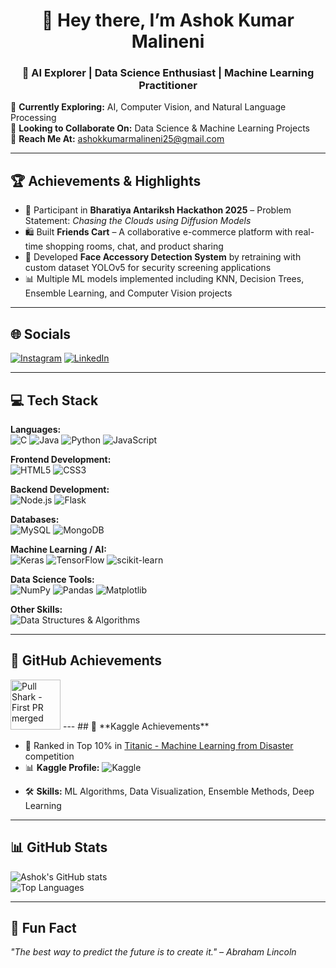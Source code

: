 <h1 align="center">👋 Hey there, I’m Ashok Kumar Malineni</h1>
<h3 align="center">🚀 AI Explorer | Data Science Enthusiast | Machine Learning Practitioner</h3>

🌱 **Currently Exploring:** AI, Computer Vision, and Natural Language Processing  
💼 **Looking to Collaborate On:** Data Science & Machine Learning Projects  
📧 **Reach Me At:** [ashokkumarmalineni25@gmail.com](mailto:ashokkumarmalineni25@gmail.com)  

---

## 🏆 Achievements & Highlights
- 🎯 Participant in **Bharatiya Antariksh Hackathon 2025** – Problem Statement: *Chasing the Clouds using Diffusion Models*  
- 🛍️ Built **Friends Cart** – A collaborative e-commerce platform with real-time shopping rooms, chat, and product sharing  
- 🤖 Developed **Face Accessory Detection System** by retraining with custom dataset YOLOv5 for security screening applications  
- 📊 Multiple ML models implemented including KNN, Decision Trees, Ensemble Learning, and Computer Vision projects  

---

## 🌐 Socials
[![Instagram](https://img.shields.io/badge/Instagram-%23E4405F.svg?logo=Instagram&logoColor=white)](https://instagram.com/ashokmalineni25) 
[![LinkedIn](https://img.shields.io/badge/LinkedIn-%230077B5.svg?logo=linkedin&logoColor=white)](https://linkedin.com/in/ashok-kumar-malineni-4974872ab) 

---

## 💻 Tech Stack

**Languages:**  
![C](https://img.shields.io/badge/c-%2300599C.svg?style=plastic&logo=c&logoColor=white) 
![Java](https://img.shields.io/badge/java-%23ED8B00.svg?style=plastic&logo=openjdk&logoColor=white) 
![Python](https://img.shields.io/badge/python-3670A0?style=plastic&logo=python&logoColor=ffdd54) 
![JavaScript](https://img.shields.io/badge/javascript-%23323330.svg?style=plastic&logo=javascript&logoColor=%23F7DF1E)  

**Frontend Development:**  
![HTML5](https://img.shields.io/badge/html5-%23E34F26.svg?style=plastic&logo=html5&logoColor=white) 
![CSS3](https://img.shields.io/badge/css3-%231572B6.svg?style=plastic&logo=css3&logoColor=white)  

**Backend Development:**  
![Node.js](https://img.shields.io/badge/node.js-6DA55F?style=plastic&logo=node.js&logoColor=white) 
![Flask](https://img.shields.io/badge/flask-%23000.svg?style=plastic&logo=flask&logoColor=white)  

**Databases:**  
![MySQL](https://img.shields.io/badge/mysql-%2300000f.svg?style=plastic&logo=mysql&logoColor=white) 
![MongoDB](https://img.shields.io/badge/MongoDB-%234ea94b.svg?style=plastic&logo=mongodb&logoColor=white)  

**Machine Learning / AI:**  
![Keras](https://img.shields.io/badge/Keras-%23D00000.svg?style=plastic&logo=Keras&logoColor=white) 
![TensorFlow](https://img.shields.io/badge/TensorFlow-%23FF6F00.svg?style=plastic&logo=TensorFlow&logoColor=white) 
![scikit-learn](https://img.shields.io/badge/scikit--learn-%23F7931E.svg?style=plastic&logo=scikit-learn&logoColor=white)  

**Data Science Tools:**  
![NumPy](https://img.shields.io/badge/numpy-%23013243.svg?style=plastic&logo=numpy&logoColor=white) 
![Pandas](https://img.shields.io/badge/pandas-%23150458.svg?style=plastic&logo=pandas&logoColor=white) 
![Matplotlib](https://img.shields.io/badge/Matplotlib-%23ffffff.svg?style=plastic&logo=Matplotlib&logoColor=black)  

**Other Skills:**  
![Data Structures & Algorithms](https://img.shields.io/badge/DSA-Postman-orange?style=plastic&logo=databricks&logoColor=white)  


---
## 🏅 GitHub Achievements
<img src="https://github.githubassets.com/images/modules/profile/achievements/pull-shark-default.png" width="80" title="Pull Shark - First PR merged">
---
## 🏅 **Kaggle Achievements** 

- 🥇 Ranked in Top 10% in [Titanic - Machine Learning from Disaster](https://www.kaggle.com/c/titanic) competition  
- 📊 **Kaggle Profile:** ![Kaggle](https://www.kaggle.com/ashokkumarmalineni)
<!-- - 📈 **Kernels & Notebooks:** Published X+ notebooks with practical solutions and tutorials   -->
- 🛠️ **Skills:** ML Algorithms, Data Visualization, Ensemble Methods, Deep Learning  
---
## 📊 GitHub Stats
![Ashok's GitHub stats](https://github-readme-stats.vercel.app/api?username=AshokKumar2525&show_icons=true&theme=radical)  
![Top Languages](https://github-readme-stats.vercel.app/api/top-langs/?username=AshokKumar2525&layout=compact&theme=radical)  

---

## 🎯 Fun Fact
*"The best way to predict the future is to create it." – Abraham Lincoln*  
